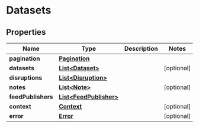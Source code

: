 
# Datasets

## Properties
Name | Type | Description | Notes
------------ | ------------- | ------------- | -------------
**pagination** | [**Pagination**](Pagination.md) |  | 
**datasets** | [**List&lt;Dataset&gt;**](Dataset.md) |  |  [optional]
**disruptions** | [**List&lt;Disruption&gt;**](Disruption.md) |  | 
**notes** | [**List&lt;Note&gt;**](Note.md) |  |  [optional]
**feedPublishers** | [**List&lt;FeedPublisher&gt;**](FeedPublisher.md) |  | 
**context** | [**Context**](Context.md) |  |  [optional]
**error** | [**Error**](Error.md) |  |  [optional]



